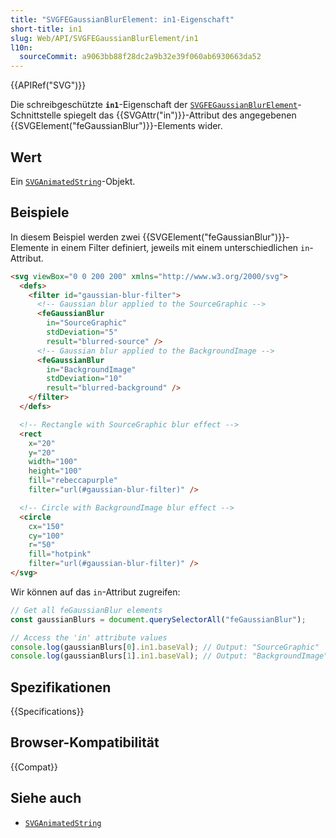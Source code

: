 ```yaml
---
title: "SVGFEGaussianBlurElement: in1-Eigenschaft"
short-title: in1
slug: Web/API/SVGFEGaussianBlurElement/in1
l10n:
  sourceCommit: a9063bb88f28dc2a9b32e39f060ab6930663da52
---
```


{{APIRef("SVG")}}

Die schreibgeschützte **`in1`**-Eigenschaft der [`SVGFEGaussianBlurElement`](/de/docs/Web/API/SVGFEGaussianBlurElement)-Schnittstelle spiegelt das {{SVGAttr("in")}}-Attribut des angegebenen {{SVGElement("feGaussianBlur")}}-Elements wider.

## Wert

Ein [`SVGAnimatedString`](/de/docs/Web/API/SVGAnimatedString)-Objekt.

## Beispiele

In diesem Beispiel werden zwei {{SVGElement("feGaussianBlur")}}-Elemente in einem Filter definiert, jeweils mit einem unterschiedlichen `in`-Attribut.

```html
<svg viewBox="0 0 200 200" xmlns="http://www.w3.org/2000/svg">
  <defs>
    <filter id="gaussian-blur-filter">
      <!-- Gaussian blur applied to the SourceGraphic -->
      <feGaussianBlur
        in="SourceGraphic"
        stdDeviation="5"
        result="blurred-source" />
      <!-- Gaussian blur applied to the BackgroundImage -->
      <feGaussianBlur
        in="BackgroundImage"
        stdDeviation="10"
        result="blurred-background" />
    </filter>
  </defs>

  <!-- Rectangle with SourceGraphic blur effect -->
  <rect
    x="20"
    y="20"
    width="100"
    height="100"
    fill="rebeccapurple"
    filter="url(#gaussian-blur-filter)" />

  <!-- Circle with BackgroundImage blur effect -->
  <circle
    cx="150"
    cy="100"
    r="50"
    fill="hotpink"
    filter="url(#gaussian-blur-filter)" />
</svg>
```

Wir können auf das `in`-Attribut zugreifen:

```js
// Get all feGaussianBlur elements
const gaussianBlurs = document.querySelectorAll("feGaussianBlur");

// Access the 'in' attribute values
console.log(gaussianBlurs[0].in1.baseVal); // Output: "SourceGraphic"
console.log(gaussianBlurs[1].in1.baseVal); // Output: "BackgroundImage"
```

## Spezifikationen

{{Specifications}}

## Browser-Kompatibilität

{{Compat}}

## Siehe auch

- [`SVGAnimatedString`](/de/docs/Web/API/SVGAnimatedString)
